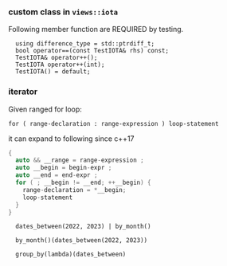 ### custom class in `views::iota`

Following member function are REQUIRED by testing.
```
  using difference_type = std::ptrdiff_t;
  bool operator==(const TestIOTA& rhs) const;
  TestIOTA& operator++();
  TestIOTA operator++(int);
  TestIOTA() = default;
```

### iterator
Given ranged for loop:
```
for ( range-declaration : range-expression ) loop-statement

```
it can expand to following since c++17
```cpp
{
  auto && __range = range-expression ;
  auto __begin = begin-expr ;
  auto __end = end-expr ;
  for ( ; __begin != __end; ++__begin) {
    range-declaration = *__begin;
    loop-statement
  }
}
```

```
  dates_between(2022, 2023) | by_month()

  by_month()(dates_between(2022, 2023))

  group_by(lambda)(dates_between)

```


